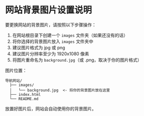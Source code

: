 # 网站背景图片设置说明

要更换网站的背景图片，请按照以下步骤操作：

1. 在网站根目录下创建一个 `images` 文件夹（如果还没有的话）
2. 将你选择的背景图片放入 `images` 文件夹中
3. 建议图片格式为 jpg 或 png
4. 建议图片分辨率至少为 1920x1080 像素
5. 将图片重命名为 `background.jpg`（或 .png，取决于你的图片格式）

图片位置：
```
导航网站/
  ├── images/
  │   └── background.jpg  <- 将你的背景图片放在这里
  ├── index.html
  └── README.md
```

放置好图片后，网站会自动使用你的背景图片。